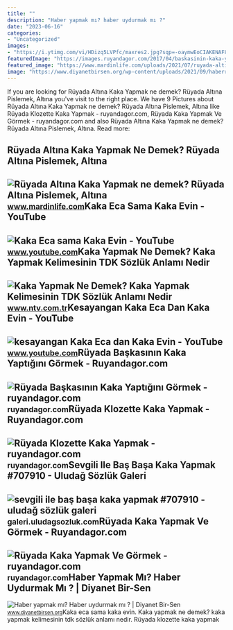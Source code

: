 ```yaml
---
title: ""
description: "Haber yapmak mı? haber uydurmak mı ?"
date: "2023-06-16"
categories:
- "Uncategorized"
images:
- "https://i.ytimg.com/vi/HDizq5LVPfc/maxres2.jpg?sqp=-oaymwEoCIAKENAF8quKqQMcGADwAQH4Ac4FgAKACooCDAgAEAEYLyBQKH8wDw==&amp;rs=AOn4CLDyYXFl25JqOZVWoUm39lxv1-FcVg"
featuredImage: "https://images.ruyandagor.com/2017/04/baskasinin-kaka-yaptigini-gormek-1920.jpg"
featured_image: "https://www.mardinlife.com/uploads/2021/07/ruyada-altina-kaka-yapmak-ne-demek-ruyada-altina-pislemek-altina-kacirmak-bokunu-gormek-ne-anlama-gelir-64825.png?234234.234234"
image: "https://www.diyanetbirsen.org/wp-content/uploads/2021/09/haberrr.jpg"
---
```


If you are looking for Rüyada Altına Kaka Yapmak ne demek? Rüyada Altına Pislemek, Altına you've visit to the right place. We have 9 Pictures about Rüyada Altına Kaka Yapmak ne demek? Rüyada Altına Pislemek, Altına like Rüyada Klozette Kaka Yapmak - ruyandagor.com, Rüyada Kaka Yapmak Ve Görmek - ruyandagor.com and also Rüyada Altına Kaka Yapmak ne demek? Rüyada Altına Pislemek, Altına. Read more:

Rüyada Altına Kaka Yapmak Ne Demek? Rüyada Altına Pislemek, Altına
------------------------------------------------------------------

 ![Rüyada Altına Kaka Yapmak ne demek? Rüyada Altına Pislemek, Altına](https://www.mardinlife.com/uploads/2021/07/ruyada-altina-kaka-yapmak-ne-demek-ruyada-altina-pislemek-altina-kacirmak-bokunu-gormek-ne-anlama-gelir-64825.png?234234.234234) <small>www.mardinlife.com</small>Kaka Eca Sama Kaka Evin - YouTube
---------------------------------

 ![Kaka Eca sama Kaka Evin - YouTube](https://i.ytimg.com/vi/HDizq5LVPfc/maxres2.jpg?sqp=-oaymwEoCIAKENAF8quKqQMcGADwAQH4Ac4FgAKACooCDAgAEAEYLyBQKH8wDw==&rs=AOn4CLDyYXFl25JqOZVWoUm39lxv1-FcVg) <small>www.youtube.com</small>Kaka Yapmak Ne Demek? Kaka Yapmak Kelimesinin TDK Sözlük Anlamı Nedir
---------------------------------------------------------------------

 ![Kaka Yapmak Ne Demek? Kaka Yapmak Kelimesinin TDK Sözlük Anlamı Nedir](https://cdn.ntv.com.tr/img/ne-demek/kaka-yapmak_37463.jpg) <small>www.ntv.com.tr</small>Kesayangan Kaka Eca Dan Kaka Evin - YouTube
-------------------------------------------

 ![kesayangan Kaka Eca dan Kaka Evin - YouTube](https://i.ytimg.com/vi/I7QNNqSD1WE/maxres2.jpg?sqp=-oaymwEoCIAKENAF8quKqQMcGADwAQH4Ac4FgAKACooCDAgAEAEYZSBKKEIwDw==&rs=AOn4CLBSHWpTl8s_BJ7V_wibBF8pYgC7Dg) <small>www.youtube.com</small>Rüyada Başkasının Kaka Yaptığını Görmek - Ruyandagor.com
--------------------------------------------------------

 ![Rüyada Başkasının Kaka Yaptığını Görmek - ruyandagor.com](https://images.ruyandagor.com/2017/04/baskasinin-kaka-yaptigini-gormek-1920.jpg) <small>ruyandagor.com</small>Rüyada Klozette Kaka Yapmak - Ruyandagor.com
--------------------------------------------

 ![Rüyada Klozette Kaka Yapmak - ruyandagor.com](https://images.ruyandagor.com/2017/05/klozette-kaka-yapmak-2142.jpg) <small>ruyandagor.com</small>Sevgili Ile Baş Başa Kaka Yapmak #707910 - Uludağ Sözlük Galeri
---------------------------------------------------------------

 ![sevgili ile baş başa kaka yapmak #707910 - uludağ sözlük galeri](https://galeri8.uludagsozluk.com/497/sevgili-ile-bas-basa-kaka-yapmak_707910.jpg) <small>galeri.uludagsozluk.com</small>Rüyada Kaka Yapmak Ve Görmek - Ruyandagor.com
---------------------------------------------

 ![Rüyada Kaka Yapmak Ve Görmek - ruyandagor.com](https://images.ruyandagor.com/2017/04/kaka-yapmak-ve-gormek-1533.jpg) <small>ruyandagor.com</small>Haber Yapmak Mı? Haber Uydurmak Mı ? | Diyanet Bir-Sen
------------------------------------------------------

 ![Haber yapmak mı? Haber uydurmak mı ? | Diyanet Bir-Sen](https://www.diyanetbirsen.org/wp-content/uploads/2021/09/haberrr.jpg) <small>www.diyanetbirsen.org</small>Kaka eca sama kaka evin. Kaka yapmak ne demek? kaka yapmak kelimesinin tdk sözlük anlamı nedir. Rüyada klozette kaka yapmak
